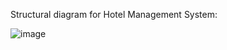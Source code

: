 Structural diagram for Hotel Management System:

![image](https://user-images.githubusercontent.com/94346768/142736915-3178b239-9c3f-41dd-bcc4-29cb08bf645b.png)

